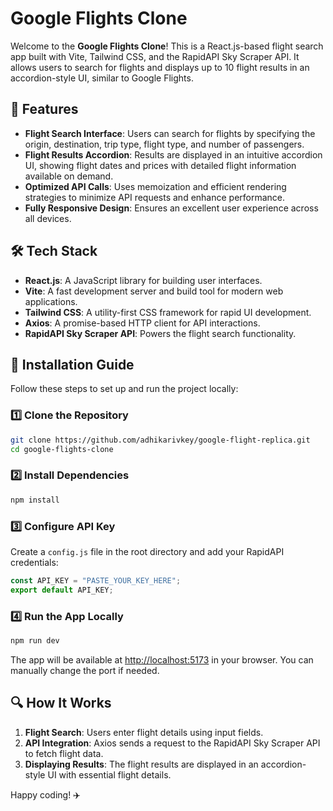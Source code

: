 # Google Flights Clone

Welcome to the **Google Flights Clone**! This is a React.js-based flight search app built with Vite, Tailwind CSS, and the RapidAPI Sky Scraper API. It allows users to search for flights and displays up to 10 flight results in an accordion-style UI, similar to Google Flights.

## 🚀 Features

- **Flight Search Interface**: Users can search for flights by specifying the origin, destination, trip type, flight type, and number of passengers.
- **Flight Results Accordion**: Results are displayed in an intuitive accordion UI, showing flight dates and prices with detailed flight information available on demand.
- **Optimized API Calls**: Uses memoization and efficient rendering strategies to minimize API requests and enhance performance.
- **Fully Responsive Design**: Ensures an excellent user experience across all devices.

## 🛠️ Tech Stack

- **React.js**: A JavaScript library for building user interfaces.
- **Vite**: A fast development server and build tool for modern web applications.
- **Tailwind CSS**: A utility-first CSS framework for rapid UI development.
- **Axios**: A promise-based HTTP client for API interactions.
- **RapidAPI Sky Scraper API**: Powers the flight search functionality.

## 📝 Installation Guide

Follow these steps to set up and run the project locally:

### 1️⃣ Clone the Repository
```sh
git clone https://github.com/adhikarivkey/google-flight-replica.git
cd google-flights-clone
```

### 2️⃣ Install Dependencies
```sh
npm install
```

### 3️⃣ Configure API Key
Create a `config.js` file in the root directory and add your RapidAPI credentials:
```js
const API_KEY = "PASTE_YOUR_KEY_HERE";
export default API_KEY;
```

### 4️⃣ Run the App Locally
```sh
npm run dev
```

The app will be available at [http://localhost:5173](http://localhost:5173) in your browser. You can manually change the port if needed.

## 🔍 How It Works

1. **Flight Search**: Users enter flight details using input fields.
2. **API Integration**: Axios sends a request to the RapidAPI Sky Scraper API to fetch flight data.
3. **Displaying Results**: The flight results are displayed in an accordion-style UI with essential flight details.

Happy coding! ✈️


